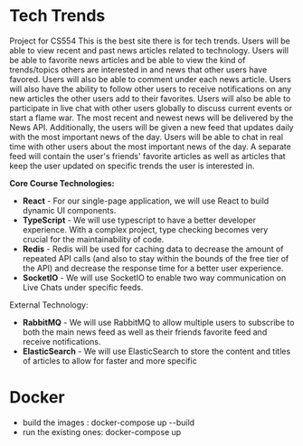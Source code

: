 # Tech Trends

Project for CS554
This is the best site there is for tech trends. Users will be able to view recent and past news articles related to technology. Users will be able to favorite news articles and be able to view the kind of trends/topics others are interested in and news that other users have favored. Users will also be able to comment under each news article. Users will also have the ability to follow other users to receive notifications on any new articles the other users add to their favorites. Users will also be able to participate in live chat with other users globally to discuss current events or start a flame war. The most recent and newest news will be delivered by the News API.
Additionally, the users will be given a new feed that updates daily with the most important news of the day. Users will be able to chat in real time with other users about the most important news of the day. A separate feed will contain the user's friends' favorite articles as well as articles that keep the user updated on specific trends the user is interested in.

**Core Course Technologies:**

- **React** - For our single-page application, we will use React to build dynamic UI components.
- **TypeScript** - We will use typescript to have a better developer experience. With a complex project, type checking becomes very crucial for the maintainability of code.
- **Redis** - Redis will be used for caching data to decrease the amount of repeated API calls (and also to stay within the bounds of the free tier of the API) and decrease the response time for a better user experience.
- **SocketIO** - We will use SocketIO to enable two way communication on Live Chats under specific feeds.

External Technology:

- **RabbitMQ** - We will use RabbitMQ to allow multiple users to subscribe to both the main news feed as well as their friends favorite feed and receive notifications.
- **ElasticSearch** - We will use ElasticSearch to store the content and titles of articles to allow for faster and more specific

# Docker

- build the images : docker-compose up --build
- run the existing ones: docker-compose up
